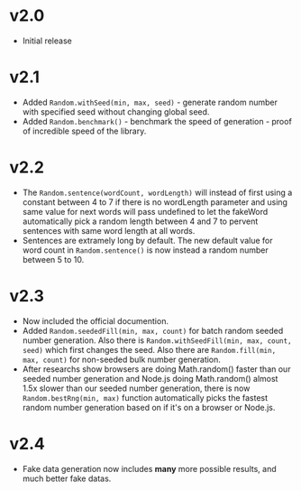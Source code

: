 # v2.0
* Initial release

# v2.1
* Added `Random.withSeed(min, max, seed)` - generate random number with specified seed without changing global seed.
* Added `Random.benchmark()` - benchmark the speed of generation - proof of incredible speed of the library.

# v2.2
* The `Random.sentence(wordCount, wordLength)` will instead of first using a constant between 4 to 7 if there is no wordLength parameter and using same value for next words will pass undefined to let the fakeWord automatically pick a random length between 4 and 7 to pervent sentences with same word length at all words.
* Sentences are extramely long by default. The new default value for word count in `Random.sentence()` is now instead a random number between 5 to 10.

# v2.3
* Now included the official documention.
* Added `Random.seededFill(min, max, count)` for batch random seeded number generation. Also there is `Random.withSeedFill(min, max, count, seed)` which first changes the seed. Also there are `Random.fill(min, max, count)` for non-seeded bulk number generation.
* After researchs show browsers are doing Math.random() faster than our seeded number generation and Node.js doing Math.random() almost 1.5x slower than our seeded number generation, there is now `Random.bestRng(min, max)` function automatically picks the fastest random number generation based on if it's on a browser or Node.js.

# v2.4
* Fake data generation now includes **many** more possible results, and much better fake datas.
